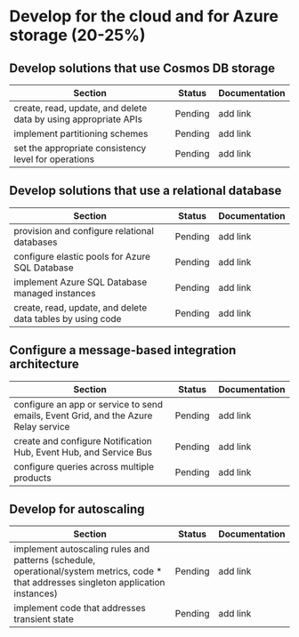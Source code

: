 # Develop for the cloud and for Azure storage (20-25%)

## Develop solutions that use Cosmos DB storage

| Section | Status | Documentation
| --- | --- | --- |
| create, read, update, and delete data by using appropriate APIs | Pending | add link |
| implement partitioning schemes | Pending | add link |
| set the appropriate consistency level for operations | Pending | add link |

## Develop solutions that use a relational database

| Section | Status | Documentation
| --- | --- | --- |
| provision and configure relational databases | Pending | add link |
| configure elastic pools for Azure SQL Database | Pending | add link |
| implement Azure SQL Database managed instances | Pending | add link |
| create, read, update, and delete data tables by using code | Pending | add link |

## Configure a message-based integration architecture

| Section | Status | Documentation
| --- | --- | --- |
| configure an app or service to send emails, Event Grid, and the Azure Relay service | Pending | add link |
| create and configure Notification Hub, Event Hub, and Service Bus | Pending | add link |
| configure queries across multiple products | Pending | add link |

## Develop for autoscaling

| Section | Status | Documentation
| --- | --- | --- |
| implement autoscaling rules and patterns (schedule, operational/system metrics, code * that addresses singleton application instances) | Pending | add link |
| implement code that addresses transient state | Pending | add link |